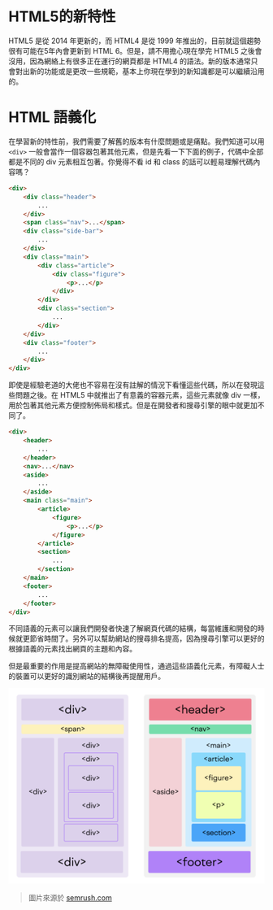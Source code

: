 # HTML5的新特性

HTML5 是從 2014 年更新的，而 HTML4 是從 1999 年推出的，目前就這個趨勢很有可能在5年內會更新到 HTML 6。但是，請不用擔心現在學完 HTML5 之後會沒用，因為網絡上有很多正在運行的網頁都是 HTML4 的語法。新的版本通常只會對出新的功能或是更改一些規範，基本上你現在學到的新知識都是可以繼續沿用的。

# HTML 語義化

在學習新的特性前，我們需要了解舊的版本有什麼問題或是痛點。我們知道可以用 `<div>` 一般會當作一個容器包著其他元素，但是先看一下下面的例子，代碼中全部都是不同的 div 元素相互包著。你覺得不看 id 和 class 的話可以輕易理解代碼內容嗎？

```html
<div>
    <div class="header">
        ...
    </div>
    <span class="nav">...</span>
    <div class="side-bar">
        ...
    </div>
    <div class="main">
        <div class="article">
            <div class="figure">
                <p>...</p>
            </div>
        </div>
        <div class="section">
            ...
        </div>
    </div>
    <div class="footer">
        ...
    </div>
</div>
```

即使是經驗老道的大佬也不容易在沒有註解的情況下看懂這些代碼，所以在發現這些問題之後。在 HTML5 中就推出了有意義的容器元素，這些元素就像 div 一樣，用於包著其他元素方便控制佈局和樣式。但是在開發者和搜尋引擎的眼中就更加不同了。

```html
<div>
    <header>
        ...
    </header>
    <nav>...</nav>
    <aside>
        ...
    </aside>
    <main class="main">
        <article>
            <figure>
                <p>...</p>
            </figure>
        </article>
        <section>
            ...
        </section>
    </main>
    <footer>
        ...
    </footer>
</div>
```

不同語義的元素可以讓我們開發者快速了解網頁代碼的結構，每當維護和開發的時候就更節省時間了。另外可以幫助網站的搜尋排名提高，因為搜尋引擎可以更好的根據語義的元素找出網頁的主題和內容。

但是最重要的作用是提高網站的無障礙使用性，通過這些語義化元素，有障礙人士的裝置可以更好的識別網站的結構後再提醒用戶。

![Semantic-Elements-Comparison](./resources/semantic-comparison.png)

> 圖片來源於 [semrush.com](https://www.semrush.com/blog/semantic-html5-guide/)

